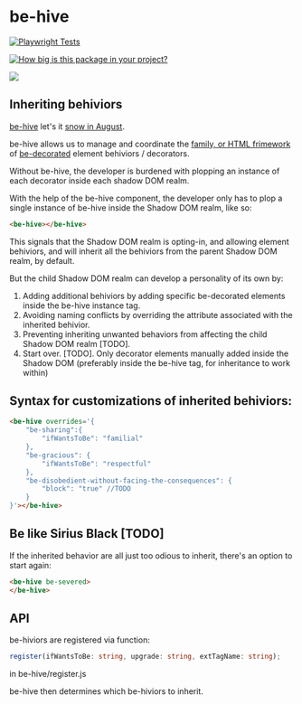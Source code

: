 # be-hive

[![Playwright Tests](https://github.com/bahrus/be-hive/actions/workflows/CI.yml/badge.svg)](https://github.com/bahrus/be-hive/actions/workflows/CI.yml)

[![How big is this package in your project?](https://img.shields.io/bundlephobia/minzip/be-hive?style=for-the-badge)](https://bundlephobia.com/result?p=be-hive)

<img src="http://img.badgesize.io/https://cdn.jsdelivr.net/npm/be-hive?compression=gzip">

## Inheriting behiviors

[be-hive](https://www.youtube.com/watch?v=SQoOwosJWns) let's it [snow in August](https://www.youtube.com/watch?v=m3dmnOtqrV0).

be-hive allows us to manage and coordinate the [family, or HTML frimework](https://github.com/bahrus/may-it-be) of [be-decorated](https://github.com/bahrus/be-decorated) element behiviors / decorators.  

Without be-hive, the developer is burdened with plopping an instance of each decorator inside each shadow DOM realm.

With the help of the be-hive component, the developer only has to plop a single instance of be-hive inside the Shadow DOM realm, like so:

```html
<be-hive></be-hive>
```

This signals that the Shadow DOM realm is opting-in, and allowing element behiviors, and will inherit all the behiviors from the parent Shadow DOM realm, by default.

But the child Shadow DOM realm can develop a personality of its own by:

1.  Adding additional behiviors by adding specific be-decorated elements inside the be-hive instance tag.
2.  Avoiding naming conflicts by overriding the attribute associated with the inherited behivior.
3.  Preventing inheriting unwanted behaviors from affecting the child Shadow DOM realm [TODO].
4.  Start over.  [TODO].  Only decorator elements manually added inside the Shadow DOM (preferably inside the be-hive tag, for inheritance to work within)

## Syntax for customizations of inherited behiviors:

```html
<be-hive overrides='{
    "be-sharing":{
        "ifWantsToBe": "familial"
    },
    "be-gracious": {
        "ifWantsToBe": "respectful"
    },
    "be-disobedient-without-facing-the-consequences": {
        "block": "true" //TODO
    }
}'></be-hive>
```

## Be like Sirius Black [TODO]

If the inherited behavior are all just too odious to inherit, there's an option to start again:

```html
<be-hive be-severed>
</be-hive>
```


## API


be-hiviors are registered via function:

```Typescript
register(ifWantsToBe: string, upgrade: string, extTagName: string);
```

in be-hive/register.js


be-hive then determines which be-hiviors to inherit.


